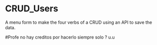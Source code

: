 # CRUD_Users
A menu form to  make the four verbs of a CRUD using an API to save the data.

#Profe no hay creditos por hacerlo siempre solo ? u.u
